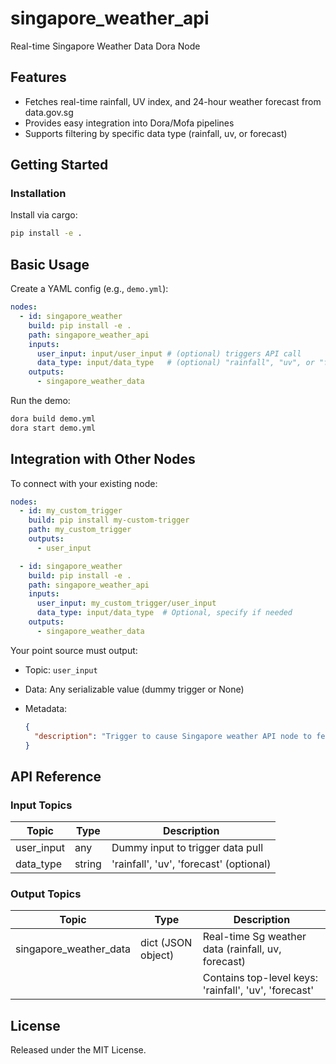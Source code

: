# singapore_weather_api

Real-time Singapore Weather Data Dora Node

## Features
- Fetches real-time rainfall, UV index, and 24-hour weather forecast from data.gov.sg
- Provides easy integration into Dora/Mofa pipelines
- Supports filtering by specific data type (rainfall, uv, or forecast)

## Getting Started

### Installation
Install via cargo:
```bash
pip install -e .
````

## Basic Usage

Create a YAML config (e.g., `demo.yml`):

```yaml
nodes:
  - id: singapore_weather
    build: pip install -e .
    path: singapore_weather_api
    inputs:
      user_input: input/user_input # (optional) triggers API call
      data_type: input/data_type   # (optional) "rainfall", "uv", or "forecast"
    outputs:
      - singapore_weather_data
```

Run the demo:

```bash
dora build demo.yml
dora start demo.yml
```


## Integration with Other Nodes

To connect with your existing node:

```yaml
nodes:
  - id: my_custom_trigger
    build: pip install my-custom-trigger
    path: my_custom_trigger
    outputs:
      - user_input

  - id: singapore_weather
    build: pip install -e .
    path: singapore_weather_api
    inputs:
      user_input: my_custom_trigger/user_input
      data_type: input/data_type  # Optional, specify if needed
    outputs:
      - singapore_weather_data
```

Your point source must output:

* Topic: `user_input`
* Data: Any serializable value (dummy trigger or None)
* Metadata:

  ```json
  {
    "description": "Trigger to cause Singapore weather API node to fetch data. Payload is unused."
  }
  ```

## API Reference

### Input Topics

| Topic         | Type    | Description                             |
| -------------|---------|-----------------------------------------|
| user_input    | any     | Dummy input to trigger data pull        |
| data_type     | string  | 'rainfall', 'uv', 'forecast' (optional) |

### Output Topics

| Topic                  | Type               | Description                                          |
|------------------------|--------------------|------------------------------------------------------|
| singapore_weather_data | dict (JSON object) | Real-time Sg weather data (rainfall, uv, forecast)   |
|                        |                    | Contains top-level keys: 'rainfall', 'uv', 'forecast'|


## License

Released under the MIT License.

````